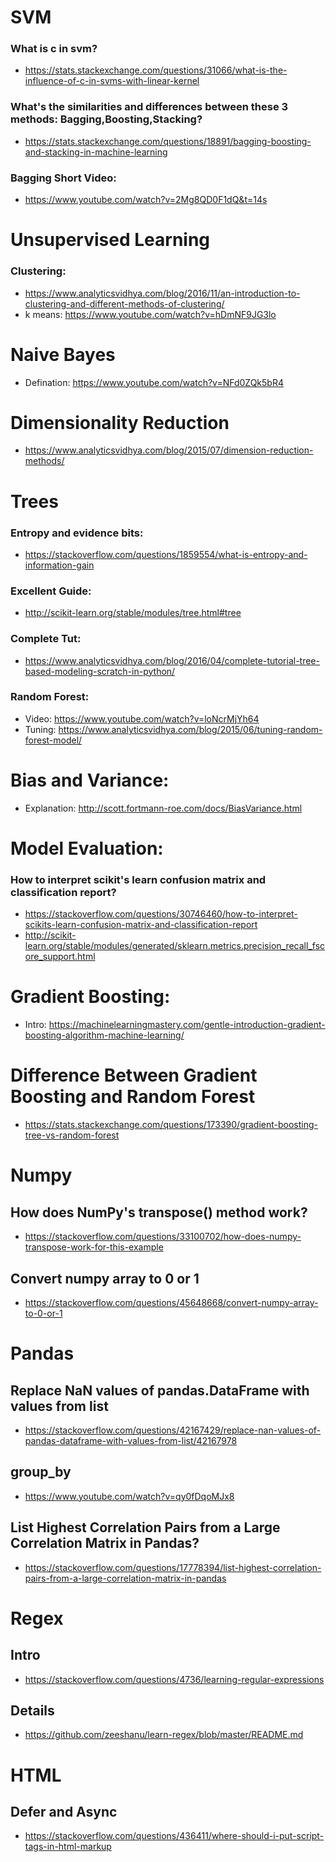 # SVM
### What is c in svm?
- https://stats.stackexchange.com/questions/31066/what-is-the-influence-of-c-in-svms-with-linear-kernel

### What's the similarities and differences between these 3 methods: Bagging,Boosting,Stacking?
- https://stats.stackexchange.com/questions/18891/bagging-boosting-and-stacking-in-machine-learning

### Bagging Short Video:
- https://www.youtube.com/watch?v=2Mg8QD0F1dQ&t=14s

# Unsupervised Learning
### Clustering:
- https://www.analyticsvidhya.com/blog/2016/11/an-introduction-to-clustering-and-different-methods-of-clustering/
- k means: https://www.youtube.com/watch?v=hDmNF9JG3lo

# Naive Bayes
- Defination: https://www.youtube.com/watch?v=NFd0ZQk5bR4

# Dimensionality Reduction
- https://www.analyticsvidhya.com/blog/2015/07/dimension-reduction-methods/

# Trees
### Entropy and evidence bits:
- https://stackoverflow.com/questions/1859554/what-is-entropy-and-information-gain

### Excellent Guide:
- http://scikit-learn.org/stable/modules/tree.html#tree

### Complete Tut:
- https://www.analyticsvidhya.com/blog/2016/04/complete-tutorial-tree-based-modeling-scratch-in-python/

### Random Forest:
- Video: https://www.youtube.com/watch?v=loNcrMjYh64
- Tuning: https://www.analyticsvidhya.com/blog/2015/06/tuning-random-forest-model/

# Bias and Variance:
- Explanation: http://scott.fortmann-roe.com/docs/BiasVariance.html

# Model Evaluation:
### How to interpret scikit's learn confusion matrix and classification report? 
- https://stackoverflow.com/questions/30746460/how-to-interpret-scikits-learn-confusion-matrix-and-classification-report
- http://scikit-learn.org/stable/modules/generated/sklearn.metrics.precision_recall_fscore_support.html

# Gradient Boosting:
- Intro: https://machinelearningmastery.com/gentle-introduction-gradient-boosting-algorithm-machine-learning/

# Difference Between Gradient Boosting and Random Forest
- https://stats.stackexchange.com/questions/173390/gradient-boosting-tree-vs-random-forest

# Numpy
## How does NumPy's transpose() method work?
- https://stackoverflow.com/questions/33100702/how-does-numpy-transpose-work-for-this-example 

## Convert numpy array to 0 or 1
- https://stackoverflow.com/questions/45648668/convert-numpy-array-to-0-or-1

# Pandas
## Replace NaN values of pandas.DataFrame with values from list
- https://stackoverflow.com/questions/42167429/replace-nan-values-of-pandas-dataframe-with-values-from-list/42167978

## group_by
- https://www.youtube.com/watch?v=qy0fDqoMJx8

## List Highest Correlation Pairs from a Large Correlation Matrix in Pandas?
 - https://stackoverflow.com/questions/17778394/list-highest-correlation-pairs-from-a-large-correlation-matrix-in-pandas

# Regex
## Intro
- https://stackoverflow.com/questions/4736/learning-regular-expressions

## Details
- https://github.com/zeeshanu/learn-regex/blob/master/README.md

# HTML
## Defer and Async
- https://stackoverflow.com/questions/436411/where-should-i-put-script-tags-in-html-markup